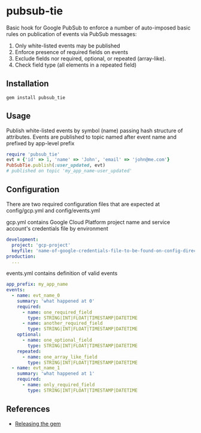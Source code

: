 # pubsub-tie
Basic hook for Google PubSub to enforce a number of auto-imposed basic rules on publication of events via PubSub messages:

1. Only white-listed events may be published
2. Enforce presence of required fields on events
3. Exclude fields nor required, optional, or repeated (array-like).
4. Check field type (all elements in a repeated field)

## Installation
```shell
gem install pubsub_tie
```

## Usage
Publish white-listed events by symbol (name) passing hash structure of attributes. Events are published to topic named after event name and prefixed by app-level prefix
```ruby
require 'pubsub_tie'
evt = {'id' => 1, 'name' => 'John', 'email' => 'john@me.com'}
PubSubTie.publish(:user_updated, evt)
# published on topic 'my_app_name-user_updated'
```
## Configuration
There are two required configuration files that are expected at config/gcp.yml and config/events.yml

gcp.yml contains Google Cloud Platform project name and service account's credentials file by environment
```yaml
development:
  project: 'gcp-project'
  keyfile: 'name-of-google-credentials-file-to-be-found-on-config-directory'
production:
  ...
```

events.yml contains definition of valid events
```yaml
app_prefix: my_app_name
events:
  - name: evt_name_0
    summary: 'what happened at 0'
    required:
      - name: one_required_field
        type: STRING|INT|FLOAT|TIMESTAMP|DATETIME
      - name: another_required_field
        type: STRING|INT|FLOAT|TIMESTAMP|DATETIME
    optional:
      - name: one_optional_field
        type: STRING|INT|FLOAT|TIMESTAMP|DATETIME
    repeated:
      - name: one_array_like_field
        type: STRING|INT|FLOAT|TIMESTAMP|DATETIME
  - name: evt_name_1
    summary: 'what happened at 1'
    required:
      - name: only_required_field
        type: STRING|INT|FLOAT|TIMESTAMP|DATETIME
```

## References
* [Releasing the gem](https://bundler.io/v1.16/guides/creating_gem.html#releasing-the-gem)
